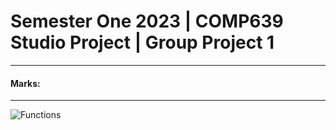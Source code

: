 # Semester One 2023 | COMP639 Studio Project | Group Project 1
---------------------------------------
#### Marks:
---------------------------------------
![Functions](URL)
